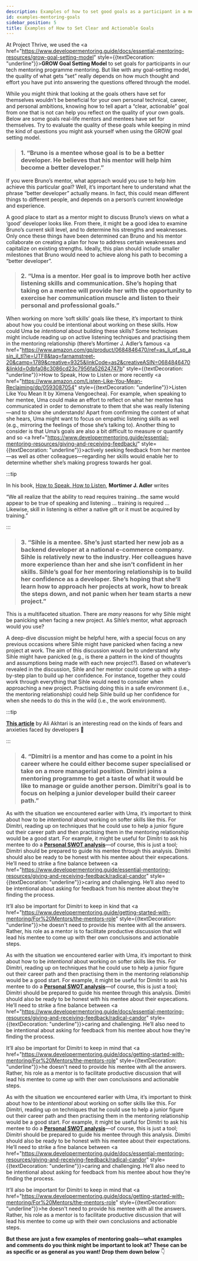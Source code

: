 ```yaml
---
description: Examples of how to set good goals as a participant in a mentoring relationship.
id: examples-mentoring-goals
sidebar_position: 5
title: Examples of How to Set Clear and Actionable Goals
---
```


<head>
    <meta property="og:title" content="Example of How to Set Clear and Actionable Goals" />
    <meta property="og:type" content="article" />
    <meta property="og:url" content="https://www.developermentoring.guide/essential-mentoring-resources/examples-mentoring-goals" />
</head>

At Project Thrive, we used the <a href="https://www.developermentoring.guide/docs/essential-mentoring-resources/grow-goal-setting-model" style={{textDecoration: "underline"}}>**GROW Goal Setting Model**</a> to set goals for participants in our tech mentoring programme mentoring. But like with any goal-setting model, the quality of what gets “set” really depends on how much thought and effort you have put into answering the questions offered through the model.

While you might think that looking at the goals others have set for themselves wouldn’t be beneficial for your own personal technical, career, and personal ambitions, knowing how to tell apart a “clear, actionable” goal from one that is not can help you reflect on the quality of your own goals. Below are some goals real-life mentors and mentees have set for themselves. Try to evaluate the quality of these goals while keeping in mind the kind of questions you might ask yourself when using the GROW goal setting model.

> ### 1. “Bruno is a mentee whose goal is to be a better developer. He believes that his mentor will help him become a better developer.”

If you were Bruno’s mentor, what approach would you use to help him achieve this particular goal? Well, it’s important here to understand what the phrase “better developer” actually means. In fact, this could mean different things to different people, and depends on a person’s current knowledge and experience.

A good place to start as a mentor might to discuss Bruno’s views on what a ‘good’ developer looks like. From there, it might be a good idea to examine Bruno’s current skill level, and to determine his strengths and weaknesses. Only once these things have been determined can Bruno and his mentor collaborate on creating a plan for how to address certain weaknesses and capitalize on existing strengths. Ideally, this plan should include smaller milestones that Bruno would need to achieve along his path to becoming a “better developer”.

> ### 2. “Uma is a mentor. Her goal is to improve both her active listening skills and communication. She’s hoping that taking on a mentee will provide her with the opportunity to exercise her communication muscle and listen to their personal and professional goals.”

When working on more ‘soft skills’ goals like these, it’s important to think about how you could be intentional about working on these skills. How could Uma be _intentional_ about building these skills? Some techniques might include reading up on active listening techniques and practising them in the mentoring relationship (there’s Mortimer J. Adler’s famous <a href="https://www.amazon.com/gp/product/0684846470/ref=as_li_qf_sp_asin_il_tl?ie=UTF8&tag=farnamstreet-20&camp=1789&creative=9325&linkCode=as2&creativeASIN=0684846470&linkId=0dbfa08c3086cd23c7956fa52624747b" style={{textDecoration: "underline"}}>How to Speak, How to Listen</a> or more recently <a href="https://www.amazon.com/Listen-Like-You-Mean-Reclaiming/dp/0593087054" style={{textDecoration: "underline"}}>Listen Like You Mean It</a> by Ximena Vengoechea). For example, when speaking to her mentee, Uma could make an effort to reflect on what her mentee has communicated in order to demonstrate to them that she was really listening—and to show she understands! Apart from confirming the content of what she hears, Uma might want to focus on empathic listening skills as well (e.g., mirroring the feelings of those she’s talking to). Another thing to consider is that Uma’s goals are also a bit difficult to measure or quantify and so <a href="https://www.developermentoring.guide/essential-mentoring-resources/giving-and-receiving-feedback/" style={{textDecoration: "underline"}}>actively seeking feedback</a> from her mentee—as well as other colleagues—regarding her skills would enable her to determine whether she’s making progress towards her goal.

:::tip

In his book, [How to Speak, How to Listen](https://www.amazon.com/How-Speak-Listen-Mortimer-Adler/dp/0684846470#:~:text=In%20How%20to%20Speak%20How,listening%20and%20learning%20by%20discussion.), **Mortimer J. Adler** writes

“We all realize that the ability to read requires training…the same would appear to be true of speaking and listening … training is required … Likewise, skill in listening is either a native gift or it must be acquired by training.”

:::

> ### 3. “Sihle is a mentee. She’s just started her new job as a backend developer at a national e-commerce company. Sihle is relatively new to the industry. Her colleagues have more experience than her and she isn’t confident in her skills. Sihle’s goal for her mentoring relationship is to build her confidence as a developer. She’s hoping that she’ll learn how to approach her projects at work, how to break the steps down, and not panic when her team starts a new project.”

This is a multifaceted situation. There are _many_ reasons for why Sihle might be panicking when facing a new project. As Sihle’s mentor, what approach would you use?

A deep-dive discussion might be helpful here, with a special focus on any previous occasions where Sihle might have panicked when facing a new project at work. The aim of this discussion would be to understand _why_ Sihle might have panicked (e.g., is there a pattern in the kind of thoughts and assumptions being made with each new project?). Based on whatever’s revealed in the discussion, Sihle and her mentor could come up with a step-by-step plan to build up her confidence. For instance, together they could work through everything that Sihle would need to consider when approaching a new project. Practising doing this in a safe environment (i.e., the mentoring relationship) could help Sihle build up her confidence for when she needs to do this in the wild (i.e., the work environment).

:::tip

[**This article**](https://levelup.gitconnected.com/overcoming-programmers-anxiety-how-to-face-your-fears-7beaa7f0e30d) by Ali Akhtari is an interesting read on the kinds of fears and anxieties faced by developers 🧠

:::

> ### 4. “Dimitri is a mentor and has come to a point in his career where he could either become super specialised or take on a more managerial position. Dimitri joins a mentoring programme to get a taste of what it would be like to manage or guide another person. Dimitri’s goal is to focus on helping a junior developer build their career path.”

As with the situation we encountered earlier with Uma, it’s important to think about how to be _intentional_ about working on softer skills like this. For Dimitri, reading up on techniques that he could use to help a junior figure out their career path and then practising them in the mentoring relationship would be a good start. For example, it might be useful for Dimitri to ask his mentee to do a [**Personal SWOT analysis**](https://www.developermentoring.guide/essential-mentoring-resources/personal-swot-analysis)—of course, this is just a tool; Dimitri should be prepared to guide his mentee through this analysis. Dimitri should also be ready to be honest with his mentee about their expecations. He’ll need to strike a fine balance between <a href="https://www.developermentoring.guide/essential-mentoring-resources/giving-and-receiving-feedback/radical-candor" style={{textDecoration: "underline"}}>caring and challenging</a>. He’ll also need to be intentional about asking for feedback from his mentee about they’re finding the process.

It’ll also be important for Dimitri to keep in kind that <a href="https://www.developermentoring.guide/getting-started-with-mentoring/For%20Mentors/the-mentors-role" style={{textDecoration: "underline"}}>he doesn't need to provide his mentee with all the answers</a>. Rather, his role as a mentor is to facilitate productive discussion that will lead his mentee to come up with ther own conclusisons and actionable steps.

As with the situation we encountered earlier with Uma, it’s important to think about how to be _intentional_ about working on softer skills like this. For Dimitri, reading up on techniques that he could use to help a junior figure out their career path and then practising them in the mentoring relationship would be a good start. For example, it might be useful for Dimitri to ask his mentee to do a [**Personal SWOT analysis**](https://www.developermentoring.guide/docs/essential-mentoring-resources/personal-swot-analysis)—of course, this is just a tool; Dimitri should be prepared to guide his mentee through this analysis. Dimitri should also be ready to be honest with his mentee about their expecations. He’ll need to strike a fine balance between <a href="https://www.developermentoring.guide/docs/essential-mentoring-resources/giving-and-receiving-feedback/radical-candor" style={{textDecoration: "underline"}}>caring and challenging</a>. He’ll also need to be intentional about asking for feedback from his mentee about how they’re finding the process.

It’ll also be important for Dimitri to keep in mind that <a href="https://www.developermentoring.guide/docs/getting-started-with-mentoring/For%20Mentors/the-mentors-role" style={{textDecoration: "underline"}}>he doesn't need to provide his mentee with all the answers</a>. Rather, his role as a mentor is to facilitate productive discussion that will lead his mentee to come up with ther own conclusisons and actionable steps.

As with the situation we encountered earlier with Uma, it’s important to think about how to be _intentional_ about working on softer skills like this. For Dimitri, reading up on techniques that he could use to help a junior figure out their career path and then practising them in the mentoring relationship would be a good start. For example, it might be useful for Dimitri to ask his mentee to do a [**Personal SWOT analysis**](https://www.developermentoring.guide/docs/essential-mentoring-resources/personal-swot-analysis)—of course, this is just a tool; Dimitri should be prepared to guide his mentee through this analysis. Dimitri should also be ready to be honest with his mentee about their expectations. He’ll need to strike a fine balance between <a href="https://www.developermentoring.guide/docs/essential-mentoring-resources/giving-and-receiving-feedback/radical-candor" style={{textDecoration: "underline"}}>caring and challenging</a>. He’ll also need to be intentional about asking for feedback from his mentee about how they’re finding the process.

It’ll also be important for Dimitri to keep in mind that <a href="https://www.developermentoring.guide/docs/getting-started-with-mentoring/For%20Mentors/the-mentors-role" style={{textDecoration: "underline"}}>he doesn't need to provide his mentee with all the answers</a>. Rather, his role as a mentor is to facilitate productive discussion that will lead his mentee to come up with their own conclusions and actionable steps.

**But these are just a few examples of mentoring goals—what examples and comments do you think might be important to look at? These can be as specific or as general as you want! Drop them down below** 👇
